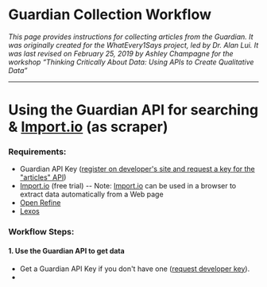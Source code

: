 # Guardian Collection Workflow

_This page provides instructions for collecting articles from the Guardian. It was originally created for the WhatEvery1Says project, led by Dr. Alan Lui. It was last revised on February 25, 2019 by Ashley Champagne for the workshop “Thinking Critically About Data: Using APIs to Create Qualitative Data”_

***
# Using the Guardian API for searching & [Import.io](https://www.import.io/) (as scraper) 
### Requirements:
* Guardian API Key ([register on developer's site and request a key for the "articles" API](https://open-platform.theguardian.com/access/)) 
* [Import.io](https://www.import.io/) (free trial) -- Note: [Import.io](https://www.import.io/) can be used in a browser to extract data automatically from a Web page 
* [Open Refine](http://openrefine.org/) 
* [Lexos](http://lexos.wheatoncollege.edu/upload)
### Workflow Steps:
#### 1. Use the Guardian API to get data
* Get a Guardian API Key if you don't have one ([request developer key](https://open-platform.theguardian.com/access/)).
* 

